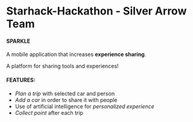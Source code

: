 # Starhack-Hackathon - Silver Arrow Team

#### SPARKLE


<p> A mobile application that increases <strong>experience sharing</strong>.
</p>

<p>A platform for sharing tools and experiences!
</p>

#### FEATURES:
- <em>Plan a trip</em> with selected car and person
- <em>Add a car</em> in order to share it with people
- Use of artificial intelligence for <em>personalized experience</em>
- <em>Collect point</em> after each trip

